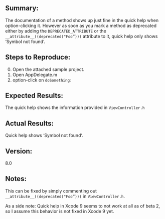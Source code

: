 ## Summary:

The documentation of a method shows up just fine in the quick help when option-clicking it. However as soon as you mark a method as deprecated either by adding the `DEPRECATED_ATTRIBUTE` or the ` __attribute__((deprecated("Foo”)))` attribute to it, quick help only shows ‘Symbol not found‘.

## Steps to Reproduce:

0. Open the attached sample project.
1. Open AppDelegate.m
2. option-click on `doSomething:`

## Expected Results:

The quick help shows the information provided in `ViewController.h`

## Actual Results:

Quick help shows ‘Symbol not found‘.

## Version:

8.0

## Notes:

This can be fixed by simply commenting out ` __attribute__((deprecated("Foo”)))` in `ViewController.h`.

As a side note: Quick help in Xcode 9 seems to not work at all as of beta 2, so I assume this behavior is not fixed in Xcode 9 yet.